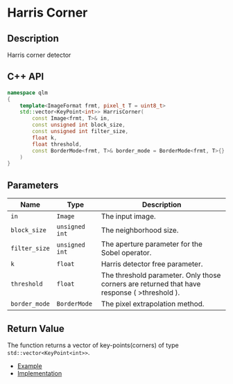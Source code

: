 # Harris Corner

## Description
Harris corner detector
## C++ API
```c++
namespace qlm
{
	template<ImageFormat frmt, pixel_t T = uint8_t>
	std::vector<KeyPoint<int>> HarrisCorner(
		const Image<frmt, T>& in,
		const unsigned int block_size,
		const unsigned int filter_size,
		float k,
		float threshold,
		const BorderMode<frmt, T>& border_mode = BorderMode<frmt, T>{}
	)
}
```

## Parameters

| Name           | Type          | Description                                                                                  |
|----------------|---------------|----------------------------------------------------------------------------------------------|
| `in`           | `Image`       | The input image.                                                                             |
| `block_size`   | `unsigned int`| The neighborhood size.                                                                       |
| `filter_size`  | `unsigned int`| The aperture parameter for the Sobel operator.                                               |
| `k`            | `float`       | Harris detector free parameter.															   |
| `threshold`    | `float`       | The threshold parameter. Only those corners are returned that have response ( >threshold ).  |
| `border_mode`  | `BorderMode`  | The pixel extrapolation method.                                                              |

## Return Value
The function returns a vector of key-points(corners) of type `std::vector<KeyPoint<int>>`.

* [Example](../../../Examples/Features%20Detection/HarrisCorner)
* [Implementation](../../../../code/HarrisCorner.cpp)
